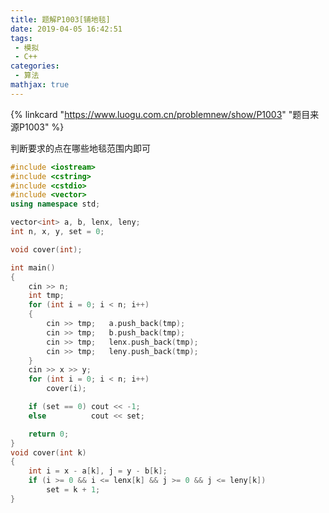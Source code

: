 ```yaml
---
title: 题解P1003[铺地毯]
date: 2019-04-05 16:42:51
tags:
 - 模拟
 - C++
categories:
 - 算法
mathjax: true
---
```


<!-- placeholder -->

{% linkcard "https://www.luogu.com.cn/problemnew/show/P1003" "题目来源P1003" %}

判断要求的点在哪些地毯范围内即可

<!-- more -->

```cpp
#include <iostream>
#include <cstring>
#include <cstdio>
#include <vector>
using namespace std;

vector<int> a, b, lenx, leny;
int n, x, y, set = 0;

void cover(int);

int main()
{
    cin >> n;
    int tmp;
    for (int i = 0; i < n; i++)
    {
        cin >> tmp;   a.push_back(tmp);
        cin >> tmp;   b.push_back(tmp);
        cin >> tmp;   lenx.push_back(tmp);
        cin >> tmp;   leny.push_back(tmp);
    }
    cin >> x >> y;
    for (int i = 0; i < n; i++)
        cover(i);

    if (set == 0) cout << -1;
    else          cout << set;

    return 0;
}
void cover(int k)
{
    int i = x - a[k], j = y - b[k];
    if (i >= 0 && i <= lenx[k] && j >= 0 && j <= leny[k])
        set = k + 1;
}
```